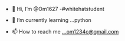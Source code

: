 - 👋 Hi, I’m @Om1627
-#whitehatstudent
- 🌱 I’m currently learning ...python

- 📫 How to reach me ...om1234c@gmail.com
